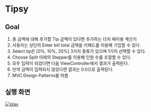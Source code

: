 # Tipsy

## Goal
1. 총 금액에 대해 추가할 Tip 금액이 있다면 추가하는 더치 페이용 계산기
2. 사용자는 상단의 Enter bill total 금액을 키패드를 이용해 기입할 수 있다.
3. Select tip은 [0%, 10%, 20%] 3가지 종류가 있으며 1가지 선택할 수 있다.
4. Choose Split 아래의 Stepper를 이용해 인원 수를 조절할 수 있다. 
5. 모두 입력이 되었다면 다음 ViewController에서 결과가 출력된다.
6. 만약 금액이 입력되지 않았다면 결과는 0.0으로 출력된다.
7. MVC Design Patterns를 따름

## 실행 화면
[![play](http://img.youtube.com/vi/TJy589Vt5DY/0.jpg)](https://www.youtube.com/watch?v=TJy589Vt5DY?t=0s)
